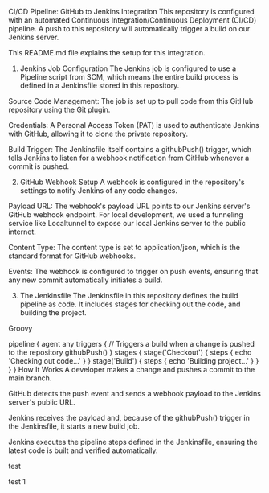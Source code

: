 CI/CD Pipeline: GitHub to Jenkins Integration
This repository is configured with an automated Continuous Integration/Continuous Deployment (CI/CD) pipeline. A push to this repository will automatically trigger a build on our Jenkins server.

This README.md file explains the setup for this integration.

1. Jenkins Job Configuration
The Jenkins job is configured to use a Pipeline script from SCM, which means the entire build process is defined in a Jenkinsfile stored in this repository.

Source Code Management: The job is set up to pull code from this GitHub repository using the Git plugin.

Credentials: A Personal Access Token (PAT) is used to authenticate Jenkins with GitHub, allowing it to clone the private repository.

Build Trigger: The Jenkinsfile itself contains a githubPush() trigger, which tells Jenkins to listen for a webhook notification from GitHub whenever a commit is pushed.

2. GitHub Webhook Setup
A webhook is configured in the repository's settings to notify Jenkins of any code changes.

Payload URL: The webhook's payload URL points to our Jenkins server's GitHub webhook endpoint. For local development, we used a tunneling service like Localtunnel to expose our local Jenkins server to the public internet.


Content Type: The content type is set to application/json, which is the standard format for GitHub webhooks.

Events: The webhook is configured to trigger on push events, ensuring that any new commit automatically initiates a build.

3. The Jenkinsfile
The Jenkinsfile in this repository defines the build pipeline as code. It includes stages for checking out the code, and building the project.

Groovy

pipeline {
    agent any
    triggers {
        // Triggers a build when a change is pushed to the repository
        githubPush()
    }
    stages {
        stage('Checkout') {
            steps {
                echo 'Checking out code...'
            }
        }
        stage('Build') {
            steps {
                echo 'Building project...'
            }
        }
    }
}
How It Works
A developer makes a change and pushes a commit to the main branch.

GitHub detects the push event and sends a webhook payload to the Jenkins server's public URL.

Jenkins receives the payload and, because of the githubPush() trigger in the Jenkinsfile, it starts a new build job.

Jenkins executes the pipeline steps defined in the Jenkinsfile, ensuring the latest code is built and verified automatically.

test

test 1